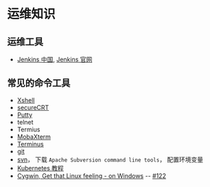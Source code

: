 # 运维知识

## 运维工具
- [Jenkins 中国](https://www.jenkinschina.com/), [Jenkins 官网](https://www.jenkins.io/)

## 常见的命令工具

- [Xshell](https://xshell.en.softonic.com/)
- [secureCRT](https://www.vandyke.com/products/securecrt/)
- [Putty](https://www.putty.org/)
- telnet
- Termius
- [MobaXterm](https://mobaxterm.mobatek.net/)
- [Terminus](https://github.com/eugeny/terminus)
- [git](https://git-scm.com/)
- [svn](https://www.visualsvn.com/downloads/)， 下载 `Apache Subversion command line tools`， 配置环境变量
- [Kubernetes 教程](https://kuboard.cn/)
- [Cygwin,   Get that Linux feeling - on Windows](https://www.cygwin.com/) -- [#122](https://github.com/felix-cao/Blog/issues/122)
